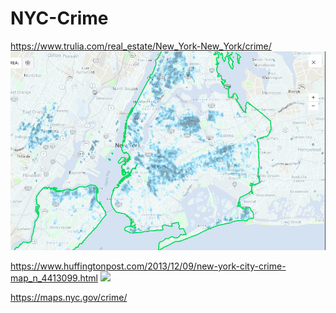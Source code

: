# NYC-Crime

https://www.trulia.com/real_estate/New_York-New_York/crime/
<img src="trulia-nyc-crime.png" />

https://www.huffingtonpost.com/2013/12/09/new-york-city-crime-map_n_4413099.html
<img src="https://www.trulia.com/real_estate/New_York-New_York/crime/" />

https://maps.nyc.gov/crime/
